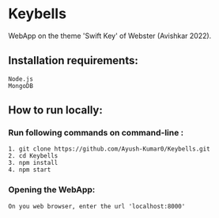 # Keybells
  WebApp on the theme 'Swift Key' of Webster (Avishkar 2022).  


## Installation requirements:
    Node.js
    MongoDB
 

## How to run locally:

### Run following commands on command-line :
    1. git clone https://github.com/Ayush-Kumar0/Keybells.git  
    2. cd Keybells
    3. npm install  
    4. npm start  

### Opening the WebApp:
    On you web browser, enter the url 'localhost:8000'
